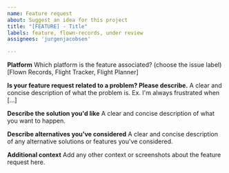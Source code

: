 ```yaml
---
name: Feature request
about: Suggest an idea for this project
title: "[FEATURE] - Title"
labels: feature, flown-records, under review
assignees: 'jurgenjacobsen'

---
```


**Platform**
Which platform is the feature associated? (choose the issue label)
[Flown Records, Flight Tracker, Flight Planner]

**Is your feature request related to a problem? Please describe.**
A clear and concise description of what the problem is. Ex. I'm always frustrated when [...]

**Describe the solution you'd like**
A clear and concise description of what you want to happen.

**Describe alternatives you've considered**
A clear and concise description of any alternative solutions or features you've considered.

**Additional context**
Add any other context or screenshots about the feature request here.
